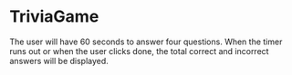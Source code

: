 # TriviaGame
The user will have 60 seconds to answer four questions. When the timer runs out or when the user clicks done, the total correct and incorrect answers will be displayed.